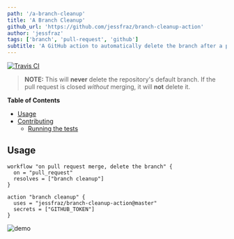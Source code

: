 ```yaml
---
path: '/a-branch-cleanup'
title: 'A Branch Cleanup'
github_url: 'https://github.com/jessfraz/branch-cleanup-action'
author: 'jessfraz'
tags: ['branch', 'pull-request', 'github']
subtitle: 'A GitHub action to automatically delete the branch after a pull request has been merged.'
---
```


[![Travis CI](https://img.shields.io/travis/jessfraz/branch-cleanup-action.svg?style=for-the-badge)](https://travis-ci.org/jessfraz/branch-cleanup-action)

> **NOTE:** This will **never** delete the repository's default branch. If the pull request is closed _without_ merging, it will **not** delete it.

**Table of Contents**

<!-- toc -->

- [Usage](#usage)
- [Contributing](#contributing)
  - [Running the tests](#running-the-tests)

<!-- tocstop -->

## Usage

```
workflow "on pull request merge, delete the branch" {
  on = "pull_request"
  resolves = ["branch cleanup"]
}

action "branch cleanup" {
  uses = "jessfraz/branch-cleanup-action@master"
  secrets = ["GITHUB_TOKEN"]
}
```

![demo](https://github.com/jessfraz/branch-cleanup-action/raw/master/demo.png)
